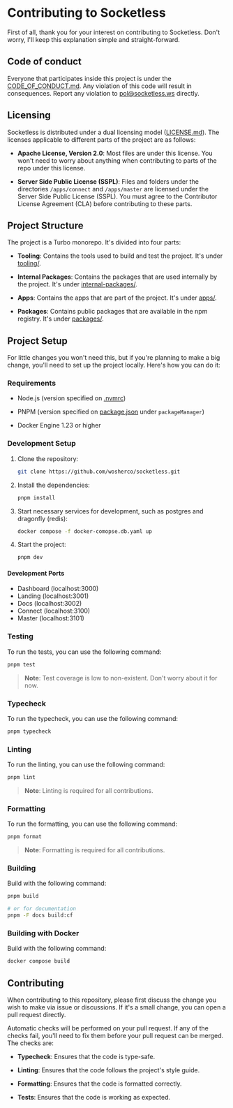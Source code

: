 # Contributing to Socketless

First of all, thank you for your interest on contributing to Socketless. Don't worry, I'll keep this explanation simple and straight-forward.

## Code of conduct

Everyone that participates inside this project is under the [CODE_OF_CONDUCT.md](CODE_OF_CONDUCT.md). Any violation of this code will result in consequences. Report any violation to [pol@socketless.ws](mailto:pol@socketless.ws) directly.

## Licensing

Socketless is distributed under a dual licensing model ([LICENSE.md](LICENSE.md)). The licenses applicable to different parts of the project are as follows:

- **Apache License, Version 2.0**: Most files are under this license. You won't need to worry about anything when contributing to parts of the repo under this license.

- **Server Side Public License (SSPL)**: Files and folders under the directories `/apps/connect` and `/apps/master` are licensed under the Server Side Public License (SSPL). You must agree to the Contributor License Agreement (CLA) before contributing to these parts.

## Project Structure

The project is a Turbo monorepo. It's divided into four parts:

- **Tooling**: Contains the tools used to build and test the project. It's under [tooling/](tooling/).

- **Internal Packages**: Contains the packages that are used internally by the project. It's under [internal-packages/](internal-packages/).

- **Apps**: Contains the apps that are part of the project. It's under [apps/](apps/).

- **Packages**: Contains public packages that are available in the npm registry. It's under [packages/](packages/).

## Project Setup

For little changes you won't need this, but if you're planning to make a big change, you'll need to set up the project locally. Here's how you can do it:

### Requirements

- Node.js (version specified on [.nvmrc](.nvmrc))

- PNPM (version specified on [package.json](package.json) under `packageManager`)

- Docker Engine 1.23 or higher

### Development Setup

1. Clone the repository:

   ```bash
   git clone https://github.com/wosherco/socketless.git
   ```

2. Install the dependencies:

   ```bash
   pnpm install
   ```

3. Start necessary services for development, such as postgres and dragonfly (redis):

   ```bash
   docker compose -f docker-comopse.db.yaml up
   ```

4. Start the project:

   ```bash
   pnpm dev
   ```

#### Development Ports

- Dashboard (localhost:3000)
- Landing (localhost:3001)
- Docs (localhost:3002)
- Connect (localhost:3100)
- Master (localhost:3101)

### Testing

To run the tests, you can use the following command:

```bash
pnpm test
```

> **Note**: Test coverage is low to non-existent. Don't worry about it for now.

### Typecheck

To run the typecheck, you can use the following command:

```bash
pnpm typecheck
```

### Linting

To run the linting, you can use the following command:

```bash
pnpm lint
```

> **Note**: Linting is required for all contributions.

### Formatting

To run the formatting, you can use the following command:

```bash
pnpm format
```

> **Note**: Formatting is required for all contributions.

### Building

Build with the following command:

```bash
pnpm build

# or for documentation
pnpm -F docs build:cf
```

### Building with Docker

Build with the following command:

```bash
docker compose build
```

## Contributing

When contributing to this repository, please first discuss the change you wish to make via issue or discussions. If it's a small change, you can open a pull request directly.

Automatic checks will be performed on your pull request. If any of the checks fail, you'll need to fix them before your pull request can be merged. The checks are:

- **Typecheck**: Ensures that the code is type-safe.

- **Linting**: Ensures that the code follows the project's style guide.

- **Formatting**: Ensures that the code is formatted correctly.

- **Tests**: Ensures that the code is working as expected.

